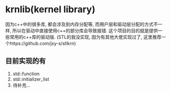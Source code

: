 # krnlib(kernel library)
因为c++中的很多库, 都会涉及到内存分配等, 而用户层和驱动层分配的方式不一样, 所以在驱动中直接使用c++的部分库会导致报错.
这个项目的目的就是提供一些常用的c++库的驱动版.
(STL的我没实现, 因为有其他大佬实现过了, 这里推荐一个https://github.com/jxy-s/stlkrn)

## 目前实现的有
1. std::function
2. std::initializer_list
3. 待补充...
